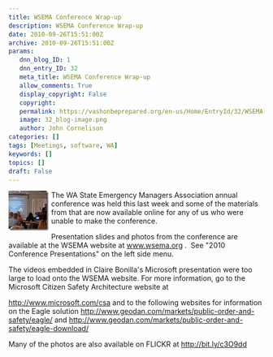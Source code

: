 ```yaml
---
title: WSEMA Conference Wrap-up
description: WSEMA Conference Wrap-up
date: 2010-09-26T15:51:00Z
archive: 2010-09-26T15:51:00Z
params:
   dnn_blog_ID: 1
   dnn_entry_ID: 32
   meta_title: WSEMA Conference Wrap-up
   allow_comments: True
   display_copyright: False
   copyright: 
   permalink: https://vashonbeprepared.org/en-us/Home/EntryId/32/WSEMA-Conference-Wrap-up
   image: 32_blog-image.png
   author: John Cornelison
categories: []
tags: [Meetings, software, WA]
keywords: []
topics: []
draft: False
---
```


<p><a href="/images/dnnBlog/1/32/WLW-WSEMAConferenceWrapup_7C83-5016559065_d11248d61e_s_2.jpg"><img title="5016559065_d11248d61e_s" border="0" alt="5016559065_d11248d61e_s" align="left" width="79" height="79" style="border-bottom: 0px; border-left: 0px; margin: 0px 5px 5px 0px; display: inline; border-top: 0px; border-right: 0px" src="/images/dnnBlog/1/32/WLW-WSEMAConferenceWrapup_7C83-5016559065_d11248d61e_s_thumb.jpg" /></a> The WA State Emergency Managers Association annual conference was held this last week and some of the materials from that are now available online for any of us who were unable to make the conference.</p>
<p>Presentation slides and photos from the conference are available at the WSEMA website at <a href="http://www.wsema.org">www.wsema.org</a> .&#160; See "2010 Conference Presentations" on the left side menu.</p>
<p>The videos embedded in Claire Bonilla's Microsoft presentation were too large to load onto the WSEMA website. For more information, go to the Microsoft Citizen Safety Architecture website at&#160;</p>
<p><a href="http://www.microsoft.com/csa">http://www.microsoft.com/csa</a> and to the following websites for information on the Eagle solution <a href="http://www.geodan.com/markets/public-order-and-safety/eagle/">http://www.geodan.com/markets/public-order-and-safety/eagle/</a> and <a href="http://www.geodan.com/markets/public-order-and-safety/eagle-download/">http://www.geodan.com/markets/public-order-and-safety/eagle-download/</a></p>
<p>Many of the photos are also available on FLICKR at <a href="http://bit.ly/c3O9dd">http://bit.ly/c3O9dd</a></p>
